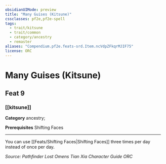 ```yaml
---
obsidianUIMode: preview
title: "Many Guises (Kitsune)"
cssclasses: pf2e,pf2e-spell
tags:
  - trait/kitsune
  - trait/common
  - category/ancestry
  - remaster
aliases: "Compendium.pf2e.feats-srd.Item.ncVdpZFkqrMJIF75"
license: ORC
---
```

# Many Guises (Kitsune)
## Feat 9
### [[kitsune]]

**Category** ancestry; 



**Prerequisites** Shifting Faces
* * *
You can use [[Feats/Shifting Faces|Shifting Faces]] three times per day instead of once per day.

*Source: Pathfinder Lost Omens Tian Xia Character Guide*
*ORC*